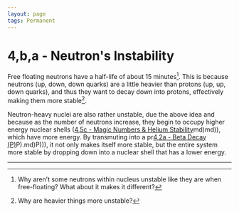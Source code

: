 ```yaml
---
layout: page
tags: Permanent 
---
```


# 4,b,a - Neutron's Instability

Free floating neutrons have a half-life of about 15 minutes[^1]. This is because neutrons (up, down, down quarks) are a little heavier than protons (up, up, down quarks), and thus they want to decay down into protons, effectively making them more stable[^2].

Neutron-heavy nuclei are also rather unstable, due the above idea and because as the number of neutrons increase, they begin to occupy higher energy nuclear shells ([4,5c - Magic Numbers & Helium Stability](4,5c%20-%20Magic%20Numbers%20&%20Helium%20Stability.md)md)md)), which have more energy. By transmuting into a pr[4,2a - Beta Decay (P)](4,2a%20-%20Beta%20Decay%20(P).md)P).md)P))), it not only makes itself more stable, but the entire system more stable by dropping down into a nuclear shell that has a lower energy.

---

[^1]: Why aren’t some neutrons within nucleus unstable like they are when free-floating? What about it makes it different?
[^2]: Why are heavier things more unstable?
